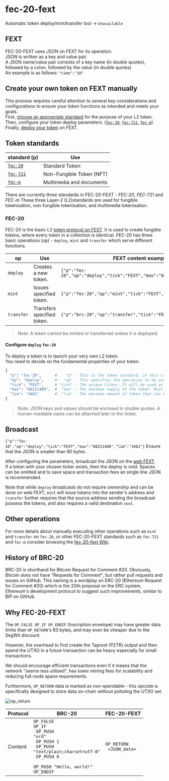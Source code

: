 # fec-20-fext

Automatic token deploy/mint/transfer tool ->  `Unavailable`

## FEXT
FEC-20-FEXT uses JSON on FEXT for its operation.  
JSON is written as a key and value pair.  
A JSON name/value pair consists of a key name (in double quotes), followed by a colon, followed by the value (in double quotes)  
An example is as follows: `"time":"10"`

## Create your own token on FEXT manually
This process requires careful attention to several key considerations and configurations to ensure your token functions as intended and meets your goals.  
First, [choose an appropriate standard](#token-standards) for the purpose of your L2 token.  
Then, configure your token deploy parameters. ([`fec-20`](#deploy-fec-20), [`fec-721`](#deploy-fec-721), [`fec-m`](#deploy-fec-m))
Finally, [deploy your token](#broadcast) on FEXT.

## Token standards 
| standard (p) | Use |
|--------------|-----|
| [`fec-20`](#fec-20)     | Standard Token |
| [`fec-721`](#fec-721)    | Non-Fungible Token (NFT) |
| [`fec-m`](#fec-m)      | Multimedia and documents |

There are currently three standards in FEC-20-FEXT - *FEC-20*, *FEC-721* and *FEC-m*
These three Layer-2 (L2)standards are used for fungible tokenisation, non-fungible tokenisation, and multimedia tokenisation.

### FEC-20
FEC-20 is the basic L2 [token protocol on FEXT](ferritecoin.org/fext). It is used to create fungible tokens, where every token in a collection is identical.
FEC-20 has three basic operations (op) - `deploy`, `mint` and `transfer` which serve different functions.

| op | Use | FEXT content example |
|----|-----|---------|
| `deploy`   | Creates a new token.       | `{"p":"fec-20","op":"deploy","tick":"FEXT","max":"60221400","lim":"3461"}` |
| `mint`     | Issues specified token.    | `{"p":"fec-20","op":"mint","tick":"FEXT","amt":"3461"}` |
| `transfer` | Transfers specified token. | `{"p":"brc-20","op":"transfer","tick":"FEXT","amt":"500"}` |
> Note: A token cannot be minted or transferred unless it is deployed.

#### Configure `deploy` `fec-20`
To deploy a token is to launch your very own L2 token.  
You need to decide on the fundamental properties of your token.
```python
{
  "p": "fec-20",      #    "p" - This is the token standard, in this case "fec-20" or Standard Token.
  "op": "deploy",     #   "op" - This specifies the operation to be used in this case "deploy"
  "tick": "FEXT",     # "tick" - The unique ticker. It will be used as an identifier for your token.
  "max": "60221400",  #  "max" - The maximum supply of the token. Must be an integer.
  "lim": "3461"       #  "lim" - The maximum amount of token that can be issued in a single mint operation. Must be an integer.
}
```
> Note: JSON keys and values should be enclosed in double quotes. A human-readable name can be attached later to the ticker.


## Broadcast
`{"p":"fec-20","op":"deploy","tick":"FEXT","max":"60221400","lim":"3461"}`
Ensure that the JSON is smaller than 80 bytes.  

After configuring the parameters, broadcast the JSON on the [web FEXT](ferritecoin.org/fext).  
If a token with your chosen ticker exists, then the deploy is void.
Spaces can be omitted and to save space and transaction fees an single line JSON is recommended.    

Note that while `deploy` broadcasts do not require ownership and can be done on web FEXT, `mint` will issue tokens into the sender's address and `transfer` further requires that the source address sending the broadcast possess the tokens, and also requires a valid destination `vout`.

## Other operations
For more details about manually executing other operations such as `mint` and `transfer` on `fec-20`, or other FEC-20-FEXT standards such as `fec-721` and `fec-m` consider browsing the [fec-20-fext Wiki](https://github.com/koh-gt/fec-20-fext/wiki).

## History of BRC-20

BRC-20 is shorthand for Bitcoin Request for Comment #20. Obviously, Bitcoin does not have "Requests for Comment", but rather pull requests and issues on GitHub. 
This naming is a wordplay on ERC-20 (Ethereum Request for Comment #20) which is the 20th proposal on the ERC system, Ethereum's development protocol to suggest such improvements, similar to BIP on GitHub.

## Why FEC-20-FEXT

The `OP_FALSE OP_IF OP_ENDIF` (Inscription envelope) may have greater data limits than `OP_RETURN`'s 83 bytes, and may even be cheaper due to the SegWit discount.  

However, the overhead to first create the Taproot (P2TR) output and then spend the UTXO in a future transaction can be heavy especially for small transactions.  

We should encourage efficient transactions even if it means that the network "seems less utilised", has lower mining fees for scalability and reducing full-node space requirements.   

Furthermore, `OP_RETURN` data is marked as non-spendable - this opcode is specifically designed to store data on-chain without polluting the UTXO set.

![op_return](https://github.com/user-attachments/assets/5e619c4d-6852-446d-a4fa-2cf9e5d5ab0a)

| Protocol | BRC-20 | FEC-20-FEXT |
|----------|--------|-------------|
| Content | <code>OP_FALSE</code><br><code>OP_IF</code><br><code>  OP_PUSH "ord"</code><br><code>  OP_PUSH 1</code><br><code>  OP_PUSH "text/plain;charset=utf-8"</code><br><code>  OP_PUSH 0</code><br><code>  OP_PUSH "Hello, world!"</code><br><code>OP_ENDIF</code> | <code>OP_RETURN</code><br><code>  <JSON_data></code>
